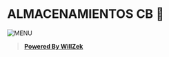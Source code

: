 # ALMACENAMIENTOS CB 🌙
![MENU](https://raw.githubusercontent.com/WillZek/CrowBot-ST/main/media/menus/Menu.jpg)
> [**Powered By WillZek**](https://github.com/WillZek)

